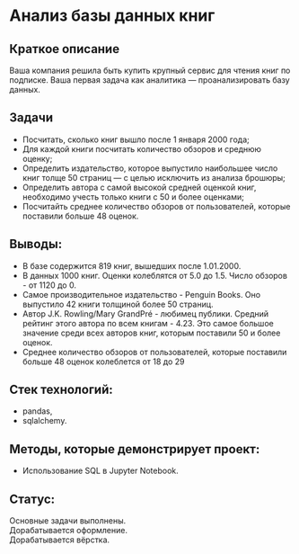 # Анализ базы данных книг

## Краткое описание
Ваша компания решила быть купить крупный сервис для чтения книг по подписке. 
Ваша первая задача как аналитика — проанализировать базу данных.

## Задачи
- Посчитать, сколько книг вышло после 1 января 2000 года;
- Для каждой книги посчитать количество обзоров и среднюю оценку;
- Определить издательство, которое выпустило наибольшее число книг толще 50 страниц — с целью исключить из анализа брошюры;
- Определить автора с самой высокой средней оценкой книг, необходимо учесть только книги с 50 и более оценками;
- Посчитайть среднее количество обзоров от пользователей, которые поставили больше 48 оценок.

## Выводы:
- В базе содержится 819 книг, вышедших после 1.01.2000.  
- В данных 1000 книг. Оценки колеблятся от 5.0 до 1.5. Число обзоров - от 1120 до 0.  
- Самое производительное издательство - Penguin Books. Оно выпустило 42 книги толщиной более 50 страниц.  
- Автор J.K. Rowling/Mary GrandPré - любимец публики. Средний рейтинг этого автора по всем книгам - 4.23. Это самое большое значение среди всех авторов книг, которым поставили 50 и более оценок.  
- Cреднее количество обзоров от пользователей, которые поставили больше 48 оценок колеблется от 18 до 29

## Стек технологий:
- pandas,
- sqlalchemy.

## Методы, которые демонстрирует проект:
- Использование SQL в Jupyter Notebook.

## Статус:  
Основные задачи выполнены.  
Дорабатывается оформление.  
Дорабатывается вёрстка.
